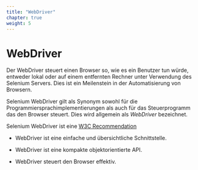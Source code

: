 ```yaml
---
title: "WebDriver"
chapter: true
weight: 5
---
```


# WebDriver

Der WebDriver steuert einen Browser so, wie es ein Benutzer tun würde, 
entweder lokal oder auf einem entfernten Rechner unter Verwendung des 
Selenium Servers. Dies ist ein Meilenstein in der Automatisierung von Browsern.

Selenium WebDriver gilt als Synonym sowohl für die 
Programmiersprachimplementierungen als auch für das Steuerprogramm das 
den Browser steuert. Dies wird allgemein als _WebDriver_ bezeichnet.

Selenium WebDriver ist eine [W3C Recommendation](https://www.w3.org/TR/webdriver1/)

* WebDriver ist eine einfache und
übersichtliche Schnittstelle.

* WebDriver ist eine kompakte objektorientierte API. 

* WebDriver steuert den Browser effektiv.